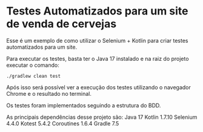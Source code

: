 # Testes Automatizados para um site de venda de cervejas

Esse é um exemplo de como utilizar o Selenium + Kotlin para criar testes automatizados para um site.

Para executar os testes, basta ter o Java 17 instalado e na raiz do projeto executar o comando:

``
./gradlew clean test
``

Após isso será possível ver a execução dos testes utilizando o navegador Chrome e o resultado no terminal.

Os testes foram implementados seguindo a estrutura do BDD.

As principais dependências desse projeto são:
Java 17
Kotlin 1.7.10
Selenium 4.4.0
Kotest 5.4.2
Coroutines 1.6.4
Gradle 7.5

